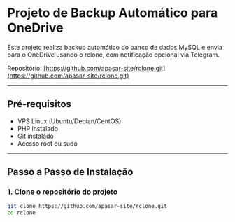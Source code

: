 # Projeto de Backup Automático para OneDrive

Este projeto realiza backup automático do banco de dados MySQL e envia para o OneDrive usando o rclone, com notificação opcional via Telegram.

Repositório: [https://github.com/apasar-site/rclone.git](https://github.com/apasar-site/rclone.git)

---

## Pré-requisitos

- VPS Linux (Ubuntu/Debian/CentOS)
- PHP instalado
- Git instalado
- Acesso root ou sudo

---

## Passo a Passo de Instalação

### 1. Clone o repositório do projeto

```bash
git clone https://github.com/apasar-site/rclone.git
cd rclone
